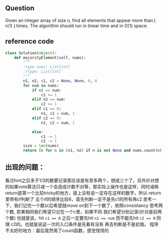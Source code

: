 ## Question
Given an integer array of size n, find all elements that appear more than ⌊ n/3 ⌋ times. The algorithm should run in linear time and in O(1) space.
## reference code
```python
class Solution(object):
    def majorityElement(self, nums):
        """
        :type nums: List[int]
        :rtype: List[int]
        """
        n1, n2, c1, c2 = None, None, 0, 0
        for num in nums:
            if n1 == num:
                c1 += 1
            elif n2 == num: 
                c2 += 1
            elif c1 == 0:
                n1, c1 = num, 1
            elif c2 == 0:
                n2, c2 = num, 1

            else:
                c1 -= 1
                c2 -= 1
        size = len(nums)
        return [n for n in (n1, n2) if n is not None and nums.count(n) > size / 3]    
```
## 出现的问题：
看过hint之后多于1/3的数要记录那应该是有至多两个，想成三个了。另外针对想的如果vote算法只减一个会造成计数不对等，那实际上操作也是这样，同时减嘛
return是第一个比较tricky的地方，提上没有说一定存在这样的数字，所以 return里带有if判断了
五个if的顺序比较6，首先判断一定不是先c1的所有再c2 思考一下，我们记完一个数以后希望就move on到下一个数了，依照consistancy 思考两个数, 若果相同我们希望只记在一个c里，如果不同 我们希望分别记录(针对是前两个数) 也就是说，hit `c1 == 0` 之后一定要先hit `n1 == num` 而不能先hit `c2 == 0` 同理 c2的。也就是说这一次的入口条件是先看有没有 再去判断是不是初值。
程序不太好的地方：最后竟然用了count函数，感觉怪怪的
